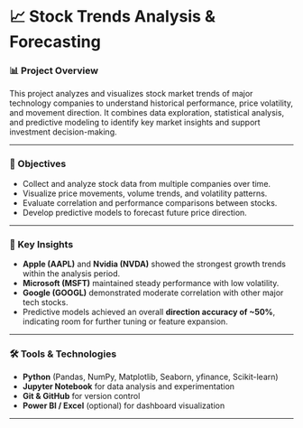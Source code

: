 # 📈 Stock Trends Analysis & Forecasting

### 📊 Project Overview
This project analyzes and visualizes stock market trends of major technology companies to understand historical performance, price volatility, and movement direction. It combines data exploration, statistical analysis, and predictive modeling to identify key market insights and support investment decision-making.

---

### 🎯 Objectives
- Collect and analyze stock data from multiple companies over time.  
- Visualize price movements, volume trends, and volatility patterns.  
- Evaluate correlation and performance comparisons between stocks.  
- Develop predictive models to forecast future price direction.  

---

### 🧠 Key Insights
- **Apple (AAPL)** and **Nvidia (NVDA)** showed the strongest growth trends within the analysis period.  
- **Microsoft (MSFT)** maintained steady performance with low volatility.  
- **Google (GOOGL)** demonstrated moderate correlation with other major tech stocks.  
- Predictive models achieved an overall **direction accuracy of ~50%**, indicating room for further tuning or feature expansion.  

---

### 🛠️ Tools & Technologies
- **Python** (Pandas, NumPy, Matplotlib, Seaborn, yfinance, Scikit-learn)  
- **Jupyter Notebook** for data analysis and experimentation  
- **Git & GitHub** for version control  
- **Power BI / Excel** (optional) for dashboard visualization  

---
